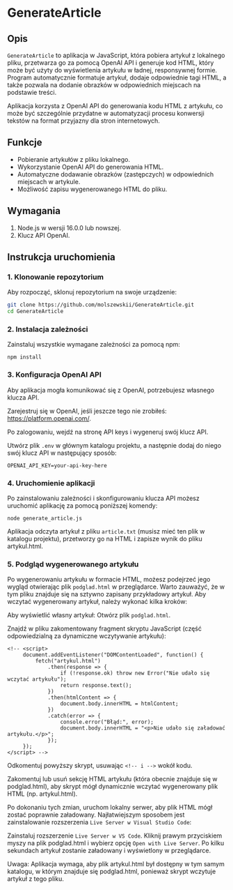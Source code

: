 # GenerateArticle

## Opis
`GenerateArticle` to aplikacja w JavaScript, która pobiera artykuł z lokalnego pliku, przetwarza go za pomocą OpenAI API i generuje kod HTML, który może być użyty do wyświetlenia artykułu w ładnej, responsywnej formie. Program automatycznie formatuje artykuł, dodaje odpowiednie tagi HTML, a także pozwala na dodanie obrazków w odpowiednich miejscach na podstawie treści.

Aplikacja korzysta z OpenAI API do generowania kodu HTML z artykułu, co może być szczególnie przydatne w automatyzacji procesu konwersji tekstów na format przyjazny dla stron internetowych.

## Funkcje
- Pobieranie artykułów z pliku lokalnego.
- Wykorzystanie OpenAI API do generowania HTML.
- Automatyczne dodawanie obrazków (zastępczych) w odpowiednich miejscach w artykule.
- Możliwość zapisu wygenerowanego HTML do pliku.

## Wymagania
1. Node.js w wersji 16.0.0 lub nowszej.
2. Klucz API OpenAI.

## Instrukcja uruchomienia

### 1. Klonowanie repozytorium
Aby rozpocząć, sklonuj repozytorium na swoje urządzenie:

```bash
git clone https://github.com/molszewskii/GenerateArticle.git
cd GenerateArticle
```

### 2. Instalacja zależności
Zainstaluj wszystkie wymagane zależności za pomocą npm:
```
npm install
```

### 3. Konfiguracja OpenAI API
Aby aplikacja mogła komunikować się z OpenAI, potrzebujesz własnego klucza API.

Zarejestruj się w OpenAI, jeśli jeszcze tego nie zrobiłeś: https://platform.openai.com/.

Po zalogowaniu, wejdź na stronę API keys i wygeneruj swój klucz API.

Utwórz plik ```.env``` w głównym katalogu projektu, a następnie dodaj do niego swój klucz API w następujący sposób:
```
OPENAI_API_KEY=your-api-key-here
```

### 4. Uruchomienie aplikacji
Po zainstalowaniu zależności i skonfigurowaniu klucza API możesz uruchomić aplikację za pomocą poniższej komendy:
```
node generate_article.js
```
Aplikacja odczyta artykuł z pliku ```article.txt``` (musisz mieć ten plik w katalogu projektu), przetworzy go na HTML i zapisze wynik do pliku artykul.html.

### 5. Podgląd wygenerowanego artykułu
Po wygenerowaniu artykułu w formacie HTML, możesz podejrzeć jego wygląd otwierając plik ```podglad.html``` w przeglądarce. Warto zauważyć, że w tym pliku znajduje się na sztywno zapisany przykładowy artykuł. Aby wczytać wygenerowany artykuł, należy wykonać kilka kroków:

Aby wyświetlić własny artykuł:
Otwórz plik ```podglad.html```.

Znajdź w pliku zakomentowany fragment skryptu JavaScript (część odpowiedzialną za dynamiczne wczytywanie artykułu):
```
<!-- <script>
     document.addEventListener("DOMContentLoaded", function() {
         fetch("artykul.html")
             .then(response => {
                 if (!response.ok) throw new Error("Nie udało się wczytać artykułu");
                 return response.text();
             })
             .then(htmlContent => {
                 document.body.innerHTML = htmlContent;
             })
             .catch(error => {
                 console.error("Błąd:", error);
                 document.body.innerHTML = "<p>Nie udało się załadować artykułu.</p>";
             });
     });
</script> -->
```
Odkomentuj powyższy skrypt, usuwając ```<!-- i -->``` wokół kodu.

Zakomentuj lub usuń sekcję HTML artykułu (która obecnie znajduje się w podglad.html), aby skrypt mógł dynamicznie wczytać wygenerowany plik HTML (np. artykul.html).

Po dokonaniu tych zmian, uruchom lokalny serwer, aby plik HTML mógł zostać poprawnie załadowany. Najłatwiejszym sposobem jest zainstalowanie rozszerzenia ```Live Server w Visual Studio Code```:

Zainstaluj rozszerzenie ```Live Server w VS Code```.
Kliknij prawym przyciskiem myszy na plik podglad.html i wybierz opcję ```Open with Live Server```.
Po kilku sekundach artykuł zostanie załadowany i wyświetlony w przeglądarce.

Uwaga: Aplikacja wymaga, aby plik artykul.html był dostępny w tym samym katalogu, w którym znajduje się podglad.html, ponieważ skrypt wczytuje artykuł z tego pliku.